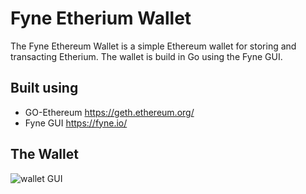 # Fyne Etherium Wallet
The Fyne Ethereum Wallet is a simple Ethereum wallet for storing and transacting Etherium. The wallet is build in Go using the Fyne GUI. 
## Built using
* GO-Ethereum https://geth.ethereum.org/
* Fyne GUI https://fyne.io/
## The Wallet
![wallet GUI](https://github.com/ryan-n-may/Fyne_Etherium_Wallet/blob/main/screenshots/Screenshot%20from%202023-05-26%2022-14-26.png)
